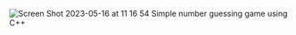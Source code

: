 ![Screen Shot 2023-05-16 at 11 16 54](https://github.com/semihdursungul/cpp_source_codes/assets/114025283/02a300e0-8350-46d7-8524-817b45004a03)
Simple number guessing game using C++
